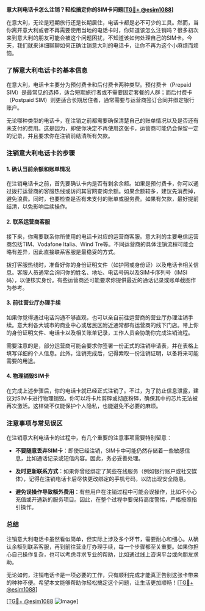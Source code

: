 **意大利电话卡怎么注销？轻松搞定你的SIM卡问题[[TG💪+ @esim1088](https://t.me/s/esim1088)]**

在意大利，无论是短期旅行还是长期居住，电话卡都是必不可少的工具。然而，当你离开意大利或者不再需要使用当地的电话卡时，你知道该怎么注销吗？很多初次来到意大利的朋友可能会被这个问题困扰，不知道该如何处理自己的SIM卡。今天，我们就来详细聊聊如何正确注销意大利的电话卡，让你不再为这个小麻烦而烦恼。

### 了解意大利电话卡的基本信息

在意大利，电话卡主要分为预付费卡和后付费卡两种类型。预付费卡（Prepaid SIM）是最常见的选择，适合短期旅行者或不需要固定套餐的人群；而后付费卡（Postpaid SIM）则更适合长期居住者，通常需要与运营商签订合同并绑定银行账户。

无论哪种类型的电话卡，在注销之前都需要确保清楚自己的账单情况以及是否还有未支付的费用。这是因为，即使你决定不再使用这张卡，运营商可能仍会保留一定的记录，并且要求你在注销前结清所有欠款。

### 注销意大利电话卡的步骤

#### 1. 确认当前余额和账单情况

在注销电话卡之前，首先要确认卡内是否有剩余余额。如果是预付费卡，你可以通过拨打运营商的客服热线或访问其官网查询余额。如果余额较多，建议先消费掉，避免浪费。同时，也要检查是否有未支付的账单或服务费。如果有欠款，最好提前结清，以免影响后续操作。

#### 2. 联系运营商客服

接下来，你需要联系你所使用的电话卡对应的运营商客服。意大利的主要电信运营商包括TIM、Vodafone Italia、Wind Tre等。不同运营商的具体注销流程可能会略有差异，因此直接联系客服是最稳妥的方式。

拨打客服热线时，准备好你的身份证明文件（如护照或身份证）以及电话卡相关信息。客服人员通常会询问你的姓名、地址、电话号码以及SIM卡序列号（IMSI码），以便核实身份。有些运营商还可能要求你提供最近的通话记录或账单截图作为参考。

#### 3. 前往营业厅办理手续

如果你觉得通过电话沟通不够直观，也可以亲自前往运营商的营业厅办理注销手续。意大利各大城市的商业中心或居民区附近通常都有运营商的线下门店。带上你的身份证明文件、电话卡以及相关账单记录，工作人员会协助你完成注销流程。

需要注意的是，部分运营商可能会要求你签署一份正式的注销申请表，并在表格上填写详细的个人信息。此外，注销完成后，记得索取一份注销证明，以备将来可能需要的用途。

#### 4. 物理销毁SIM卡

在完成上述步骤后，你的电话卡就已经正式注销了。不过，为了防止信息泄露，建议对SIM卡进行物理销毁。你可以将卡片剪碎或彻底粉碎，确保其中的芯片无法被再次激活。这样做不仅能保护个人隐私，也能避免不必要的麻烦。

### 注意事项与常见误区

在注销意大利电话卡的过程中，有几个重要的注意事项需要特别留意：

- **不要随意丢弃SIM卡**：即使已经注销，SIM卡中可能仍然存储着一些敏感信息，比如通话记录或短信内容。因此，务必妥善处理。
  
- **及时更新联系方式**：如果你曾经绑定了某些在线服务（例如银行账户或社交媒体），记得在注销电话卡后尽快更改绑定的手机号码，以防出现安全隐患。

- **避免误操作导致额外费用**：有些用户在注销过程中可能会误操作，比如不小心充值或开通新的服务项目。因此，在整个过程中要保持高度警惕，严格按照指引操作。

### 总结

注销意大利电话卡虽然看似简单，但实际上涉及多个环节，需要耐心和细心。从确认余额到联系客服，再到前往营业厅办理手续，每一个步骤都至关重要。如果你担心自己操作复杂，也可以考虑寻求专业的帮助，比如通过线上咨询平台或向朋友求助。

无论如何，注销电话卡是一项必要的工作，只有顺利完成才能真正告别这张卡带来的种种不便。希望本文能够帮助你轻松搞定这个问题，让生活更加顺畅！[[TG💪+ @esim1088](https://t.me/s/esim1088)]

[[TG💪+ @esim1088](https://t.me/s/esim1088) ![Image](https://i.postimg.cc/4NQfJmqS/Snipaste-2025-05-13-00-14-12.png)]